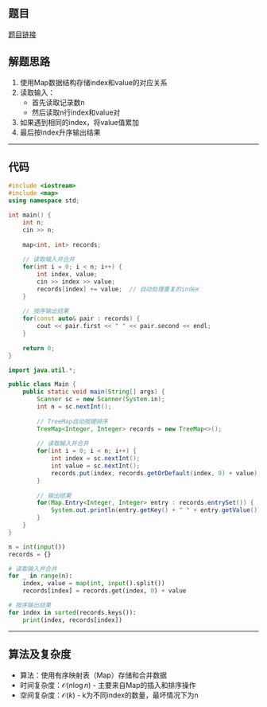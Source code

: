 ## 题目
[题目链接](https://www.nowcoder.com/practice/de044e89123f4a7482bd2b214a685201?tpId=37&tqId=36832&sourceUrl=/exam/oj&channenl=wgithub&fromPut=wgithub)

## 解题思路
1. 使用Map数据结构存储index和value的对应关系
2. 读取输入：
   - 首先读取记录数n
   - 然后读取n行index和value对
3. 如果遇到相同的index，将value值累加
4. 最后按index升序输出结果

---

## 代码

```c++ []
#include <iostream>
#include <map>
using namespace std;

int main() {
    int n;
    cin >> n;
    
    map<int, int> records;
    
    // 读取输入并合并
    for(int i = 0; i < n; i++) {
        int index, value;
        cin >> index >> value;
        records[index] += value;  // 自动处理重复的index
    }
    
    // 按序输出结果
    for(const auto& pair : records) {
        cout << pair.first << " " << pair.second << endl;
    }
    
    return 0;
}
```
```java []
import java.util.*;

public class Main {
    public static void main(String[] args) {
        Scanner sc = new Scanner(System.in);
        int n = sc.nextInt();
        
        // TreeMap自动按键排序
        TreeMap<Integer, Integer> records = new TreeMap<>();
        
        // 读取输入并合并
        for(int i = 0; i < n; i++) {
            int index = sc.nextInt();
            int value = sc.nextInt();
            records.put(index, records.getOrDefault(index, 0) + value);
        }
        
        // 输出结果
        for(Map.Entry<Integer, Integer> entry : records.entrySet()) {
            System.out.println(entry.getKey() + " " + entry.getValue());
        }
    }
}
```
```python []
n = int(input())
records = {}

# 读取输入并合并
for _ in range(n):
    index, value = map(int, input().split())
    records[index] = records.get(index, 0) + value

# 按序输出结果
for index in sorted(records.keys()):
    print(index, records[index])
```

---

## 算法及复杂度
- 算法：使用有序映射表（Map）存储和合并数据
- 时间复杂度：$\mathcal{O}(n\log n)$ - 主要来自Map的插入和排序操作
- 空间复杂度：$\mathcal{O}(k)$ - k为不同index的数量，最坏情况下为n
